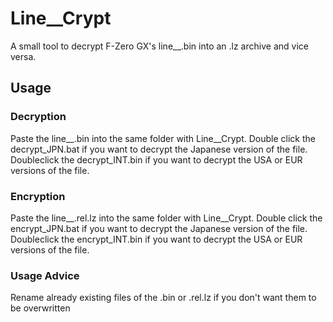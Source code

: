 # Line__Crypt
A small tool to decrypt F-Zero GX's line__.bin into an .lz archive and vice versa.

## Usage
### Decryption
Paste the line__.bin into the same folder with Line__Crypt. Double click the decrypt_JPN.bat if you want to decrypt the Japanese version of the file. Doubleclick the decrypt_INT.bin if you want to decrypt the USA or EUR versions of the file. 

### Encryption
Paste the line__.rel.lz into the same folder with Line__Crypt. Double click the encrypt_JPN.bat if you want to decrypt the Japanese version of the file. Doubleclick the encrypt_INT.bin if you want to decrypt the USA or EUR versions of the file. 

### Usage Advice
Rename already existing files of the .bin or .rel.lz if you don't want them to be overwritten
